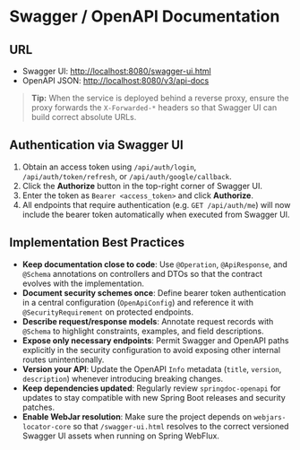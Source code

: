 # Swagger / OpenAPI Documentation

## URL
- Swagger UI: [http://localhost:8080/swagger-ui.html](http://localhost:8080/swagger-ui.html)
- OpenAPI JSON: [http://localhost:8080/v3/api-docs](http://localhost:8080/v3/api-docs)

> **Tip:** When the service is deployed behind a reverse proxy, ensure the proxy forwards the `X-Forwarded-*` headers so that Swagger UI can build correct absolute URLs.

## Authentication via Swagger UI
1. Obtain an access token using `/api/auth/login`, `/api/auth/token/refresh`, or `/api/auth/google/callback`.
2. Click the **Authorize** button in the top-right corner of Swagger UI.
3. Enter the token as `Bearer <access_token>` and click **Authorize**.
4. All endpoints that require authentication (e.g. `GET /api/auth/me`) will now include the bearer token automatically when executed from Swagger UI.

## Implementation Best Practices
- **Keep documentation close to code**: Use `@Operation`, `@ApiResponse`, and `@Schema` annotations on controllers and DTOs so that the contract evolves with the implementation.
- **Document security schemes once**: Define bearer token authentication in a central configuration (`OpenApiConfig`) and reference it with `@SecurityRequirement` on protected endpoints.
- **Describe request/response models**: Annotate request records with `@Schema` to highlight constraints, examples, and field descriptions.
- **Expose only necessary endpoints**: Permit Swagger and OpenAPI paths explicitly in the security configuration to avoid exposing other internal routes unintentionally.
- **Version your API**: Update the OpenAPI `Info` metadata (`title`, `version`, `description`) whenever introducing breaking changes.
- **Keep dependencies updated**: Regularly review `springdoc-openapi` for updates to stay compatible with new Spring Boot releases and security patches.
- **Enable WebJar resolution**: Make sure the project depends on `webjars-locator-core` so that `/swagger-ui.html` resolves to the correct versioned Swagger UI assets when running on Spring WebFlux.

